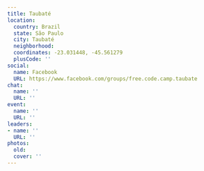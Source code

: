 ```yaml
---
title: Taubaté
location:
  country: Brazil
  state: São Paulo
  city: Taubaté
  neighborhood: 
  coordinates: -23.031448, -45.561279
  plusCode: ''
social:
  name: Facebook
  URL: https://www.facebook.com/groups/free.code.camp.taubate
chat:
  name: ''
  URL: ''
event:
  name: ''
  URL: ''
leaders:
- name: ''
  URL: ''
photos:
  old: 
  cover: ''
---
```

